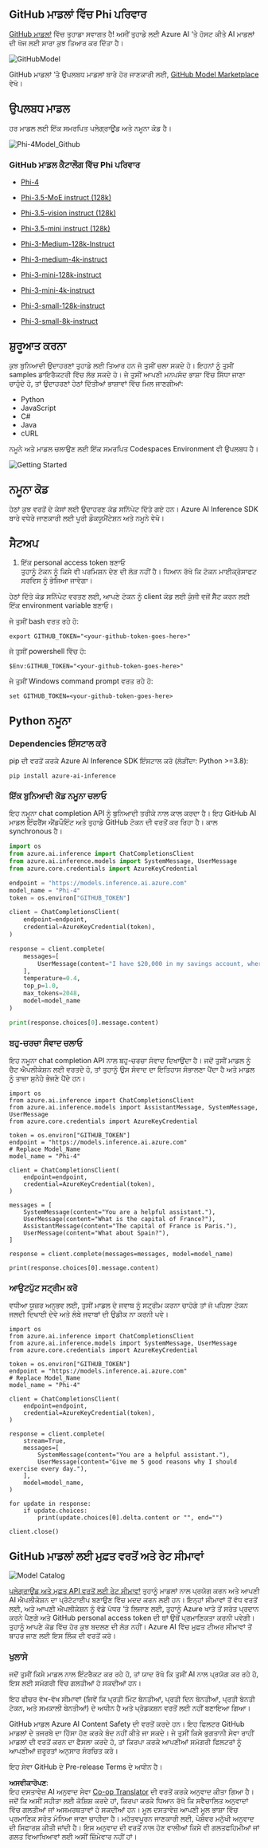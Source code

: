 <!--
CO_OP_TRANSLATOR_METADATA:
{
  "original_hash": "fb67a08b9fc911a10ed58081fadef416",
  "translation_date": "2025-07-16T18:59:50+00:00",
  "source_file": "md/01.Introduction/02/02.GitHubModel.md",
  "language_code": "pa"
}
-->
## GitHub ਮਾਡਲਾਂ ਵਿੱਚ Phi ਪਰਿਵਾਰ

[GitHub ਮਾਡਲਾਂ](https://github.com/marketplace/models) ਵਿੱਚ ਤੁਹਾਡਾ ਸਵਾਗਤ ਹੈ! ਅਸੀਂ ਤੁਹਾਡੇ ਲਈ Azure AI ‘ਤੇ ਹੋਸਟ ਕੀਤੇ AI ਮਾਡਲਾਂ ਦੀ ਖੋਜ ਲਈ ਸਾਰਾ ਕੁਝ ਤਿਆਰ ਕਰ ਦਿੱਤਾ ਹੈ।

![GitHubModel](../../../../../translated_images/GitHub_ModelCatalog.aa43c51c36454747ca1cc1ffa799db02cc66b4fb7e8495311701adb072442df8.pa.png)

GitHub ਮਾਡਲਾਂ ‘ਤੇ ਉਪਲਬਧ ਮਾਡਲਾਂ ਬਾਰੇ ਹੋਰ ਜਾਣਕਾਰੀ ਲਈ, [GitHub Model Marketplace](https://github.com/marketplace/models) ਵੇਖੋ।

## ਉਪਲਬਧ ਮਾਡਲ

ਹਰ ਮਾਡਲ ਲਈ ਇੱਕ ਸਮਰਪਿਤ ਪਲੇਗ੍ਰਾਊਂਡ ਅਤੇ ਨਮੂਨਾ ਕੋਡ ਹੈ।

![Phi-4Model_Github](../../../../../translated_images/GitHub_ModelPlay.cf6a9f1106e048535478f17ed0078551c3959884e4083eb62a895bb089dd831c.pa.png)

### GitHub ਮਾਡਲ ਕੈਟਾਲੌਗ ਵਿੱਚ Phi ਪਰਿਵਾਰ

- [Phi-4](https://github.com/marketplace/models/azureml/Phi-4)

- [Phi-3.5-MoE instruct (128k)](https://github.com/marketplace/models/azureml/Phi-3-5-MoE-instruct)

- [Phi-3.5-vision instruct (128k)](https://github.com/marketplace/models/azureml/Phi-3-5-vision-instruct)

- [Phi-3.5-mini instruct (128k)](https://github.com/marketplace/models/azureml/Phi-3-5-mini-instruct)

- [Phi-3-Medium-128k-Instruct](https://github.com/marketplace/models/azureml/Phi-3-medium-128k-instruct)

- [Phi-3-medium-4k-instruct](https://github.com/marketplace/models/azureml/Phi-3-medium-4k-instruct)

- [Phi-3-mini-128k-instruct](https://github.com/marketplace/models/azureml/Phi-3-mini-128k-instruct)

- [Phi-3-mini-4k-instruct](https://github.com/marketplace/models/azureml/Phi-3-mini-4k-instruct)

- [Phi-3-small-128k-instruct](https://github.com/marketplace/models/azureml/Phi-3-small-128k-instruct)

- [Phi-3-small-8k-instruct](https://github.com/marketplace/models/azureml/Phi-3-small-8k-instruct)

## ਸ਼ੁਰੂਆਤ ਕਰਨਾ

ਕੁਝ ਬੁਨਿਆਦੀ ਉਦਾਹਰਣਾਂ ਤੁਹਾਡੇ ਲਈ ਤਿਆਰ ਹਨ ਜੋ ਤੁਸੀਂ ਚਲਾ ਸਕਦੇ ਹੋ। ਇਹਨਾਂ ਨੂੰ ਤੁਸੀਂ samples ਡਾਇਰੈਕਟਰੀ ਵਿੱਚ ਲੱਭ ਸਕਦੇ ਹੋ। ਜੇ ਤੁਸੀਂ ਆਪਣੀ ਮਨਪਸੰਦ ਭਾਸ਼ਾ ਵਿੱਚ ਸਿੱਧਾ ਜਾਣਾ ਚਾਹੁੰਦੇ ਹੋ, ਤਾਂ ਉਦਾਹਰਣਾਂ ਹੇਠਾਂ ਦਿੱਤੀਆਂ ਭਾਸ਼ਾਵਾਂ ਵਿੱਚ ਮਿਲ ਜਾਣਗੀਆਂ:

- Python  
- JavaScript  
- C#  
- Java  
- cURL  

ਨਮੂਨੇ ਅਤੇ ਮਾਡਲ ਚਲਾਉਣ ਲਈ ਇੱਕ ਸਮਰਪਿਤ Codespaces Environment ਵੀ ਉਪਲਬਧ ਹੈ।

![Getting Started](../../../../../translated_images/GitHub_ModelGetStarted.150220a802da6fb67944ad93c1a4c7b8a9811e43d77879a149ecf54c02928c6b.pa.png)

## ਨਮੂਨਾ ਕੋਡ

ਹੇਠਾਂ ਕੁਝ ਵਰਤੋਂ ਦੇ ਕੇਸਾਂ ਲਈ ਉਦਾਹਰਣ ਕੋਡ ਸਨਿੱਪੇਟ ਦਿੱਤੇ ਗਏ ਹਨ। Azure AI Inference SDK ਬਾਰੇ ਵਧੇਰੇ ਜਾਣਕਾਰੀ ਲਈ ਪੂਰੀ ਡੌਕਯੂਮੈਂਟੇਸ਼ਨ ਅਤੇ ਨਮੂਨੇ ਵੇਖੋ।

## ਸੈਟਅਪ

1. ਇੱਕ personal access token ਬਣਾਓ  
ਤੁਹਾਨੂੰ ਟੋਕਨ ਨੂੰ ਕਿਸੇ ਵੀ ਪਰਮਿਸ਼ਨ ਦੇਣ ਦੀ ਲੋੜ ਨਹੀਂ ਹੈ। ਧਿਆਨ ਰੱਖੋ ਕਿ ਟੋਕਨ ਮਾਈਕ੍ਰੋਸਾਫਟ ਸਰਵਿਸ ਨੂੰ ਭੇਜਿਆ ਜਾਵੇਗਾ।

ਹੇਠਾਂ ਦਿੱਤੇ ਕੋਡ ਸਨਿੱਪੇਟ ਵਰਤਣ ਲਈ, ਆਪਣੇ ਟੋਕਨ ਨੂੰ client ਕੋਡ ਲਈ ਕੁੰਜੀ ਵਜੋਂ ਸੈੱਟ ਕਰਨ ਲਈ ਇੱਕ environment variable ਬਣਾਓ।

ਜੇ ਤੁਸੀਂ bash ਵਰਤ ਰਹੇ ਹੋ:  
```
export GITHUB_TOKEN="<your-github-token-goes-here>"
```  
ਜੇ ਤੁਸੀਂ powershell ਵਿੱਚ ਹੋ:  

```
$Env:GITHUB_TOKEN="<your-github-token-goes-here>"
```  

ਜੇ ਤੁਸੀਂ Windows command prompt ਵਰਤ ਰਹੇ ਹੋ:  

```
set GITHUB_TOKEN=<your-github-token-goes-here>
```  

## Python ਨਮੂਨਾ

### Dependencies ਇੰਸਟਾਲ ਕਰੋ  
pip ਦੀ ਵਰਤੋਂ ਕਰਕੇ Azure AI Inference SDK ਇੰਸਟਾਲ ਕਰੋ (ਲੋੜੀਂਦਾ: Python >=3.8):  

```
pip install azure-ai-inference
```  

### ਇੱਕ ਬੁਨਿਆਦੀ ਕੋਡ ਨਮੂਨਾ ਚਲਾਓ

ਇਹ ਨਮੂਨਾ chat completion API ਨੂੰ ਬੁਨਿਆਦੀ ਤਰੀਕੇ ਨਾਲ ਕਾਲ ਕਰਦਾ ਹੈ। ਇਹ GitHub AI ਮਾਡਲ ਇੰਫਰੈਂਸ ਐਂਡਪੌਇੰਟ ਅਤੇ ਤੁਹਾਡੇ GitHub ਟੋਕਨ ਦੀ ਵਰਤੋਂ ਕਰ ਰਿਹਾ ਹੈ। ਕਾਲ synchronous ਹੈ।  

```python
import os
from azure.ai.inference import ChatCompletionsClient
from azure.ai.inference.models import SystemMessage, UserMessage
from azure.core.credentials import AzureKeyCredential

endpoint = "https://models.inference.ai.azure.com"
model_name = "Phi-4"
token = os.environ["GITHUB_TOKEN"]

client = ChatCompletionsClient(
    endpoint=endpoint,
    credential=AzureKeyCredential(token),
)

response = client.complete(
    messages=[
        UserMessage(content="I have $20,000 in my savings account, where I receive a 4% profit per year and payments twice a year. Can you please tell me how long it will take for me to become a millionaire? Also, can you please explain the math step by step as if you were explaining it to an uneducated person?"),
    ],
    temperature=0.4,
    top_p=1.0,
    max_tokens=2048,
    model=model_name
)

print(response.choices[0].message.content)
```  

### ਬਹੁ-ਚਰਚਾ ਸੰਵਾਦ ਚਲਾਓ

ਇਹ ਨਮੂਨਾ chat completion API ਨਾਲ ਬਹੁ-ਚਰਚਾ ਸੰਵਾਦ ਦਿਖਾਉਂਦਾ ਹੈ। ਜਦੋਂ ਤੁਸੀਂ ਮਾਡਲ ਨੂੰ ਚੈਟ ਐਪਲੀਕੇਸ਼ਨ ਲਈ ਵਰਤਦੇ ਹੋ, ਤਾਂ ਤੁਹਾਨੂੰ ਉਸ ਸੰਵਾਦ ਦਾ ਇਤਿਹਾਸ ਸੰਭਾਲਣਾ ਪੈਂਦਾ ਹੈ ਅਤੇ ਮਾਡਲ ਨੂੰ ਤਾਜ਼ਾ ਸੁਨੇਹੇ ਭੇਜਣੇ ਪੈਂਦੇ ਹਨ।  

```
import os
from azure.ai.inference import ChatCompletionsClient
from azure.ai.inference.models import AssistantMessage, SystemMessage, UserMessage
from azure.core.credentials import AzureKeyCredential

token = os.environ["GITHUB_TOKEN"]
endpoint = "https://models.inference.ai.azure.com"
# Replace Model_Name
model_name = "Phi-4"

client = ChatCompletionsClient(
    endpoint=endpoint,
    credential=AzureKeyCredential(token),
)

messages = [
    SystemMessage(content="You are a helpful assistant."),
    UserMessage(content="What is the capital of France?"),
    AssistantMessage(content="The capital of France is Paris."),
    UserMessage(content="What about Spain?"),
]

response = client.complete(messages=messages, model=model_name)

print(response.choices[0].message.content)
```  

### ਆਉਟਪੁੱਟ ਸਟ੍ਰੀਮ ਕਰੋ

ਵਧੀਆ ਯੂਜ਼ਰ ਅਨੁਭਵ ਲਈ, ਤੁਸੀਂ ਮਾਡਲ ਦੇ ਜਵਾਬ ਨੂੰ ਸਟ੍ਰੀਮ ਕਰਨਾ ਚਾਹੋਗੇ ਤਾਂ ਜੋ ਪਹਿਲਾ ਟੋਕਨ ਜਲਦੀ ਦਿਖਾਈ ਦੇਵੇ ਅਤੇ ਲੰਬੇ ਜਵਾਬਾਂ ਦੀ ਉਡੀਕ ਨਾ ਕਰਨੀ ਪਵੇ।  

```
import os
from azure.ai.inference import ChatCompletionsClient
from azure.ai.inference.models import SystemMessage, UserMessage
from azure.core.credentials import AzureKeyCredential

token = os.environ["GITHUB_TOKEN"]
endpoint = "https://models.inference.ai.azure.com"
# Replace Model_Name
model_name = "Phi-4"

client = ChatCompletionsClient(
    endpoint=endpoint,
    credential=AzureKeyCredential(token),
)

response = client.complete(
    stream=True,
    messages=[
        SystemMessage(content="You are a helpful assistant."),
        UserMessage(content="Give me 5 good reasons why I should exercise every day."),
    ],
    model=model_name,
)

for update in response:
    if update.choices:
        print(update.choices[0].delta.content or "", end="")

client.close()
```  

## GitHub ਮਾਡਲਾਂ ਲਈ ਮੁਫ਼ਤ ਵਰਤੋਂ ਅਤੇ ਰੇਟ ਸੀਮਾਵਾਂ

![Model Catalog](../../../../../translated_images/GitHub_Model.ca6c125cb3117d0ea7c2e204b066ee4619858d28e7b1a419c262443c5e9a2d5b.pa.png)

[ਪਲੇਗ੍ਰਾਊਂਡ ਅਤੇ ਮੁਫ਼ਤ API ਵਰਤੋਂ ਲਈ ਰੇਟ ਸੀਮਾਵਾਂ](https://docs.github.com/en/github-models/prototyping-with-ai-models#rate-limits) ਤੁਹਾਨੂੰ ਮਾਡਲਾਂ ਨਾਲ ਪ੍ਰਯੋਗ ਕਰਨ ਅਤੇ ਆਪਣੀ AI ਐਪਲੀਕੇਸ਼ਨ ਦਾ ਪ੍ਰੋਟੋਟਾਈਪ ਬਣਾਉਣ ਵਿੱਚ ਮਦਦ ਕਰਨ ਲਈ ਹਨ। ਇਨ੍ਹਾਂ ਸੀਮਾਵਾਂ ਤੋਂ ਵੱਧ ਵਰਤੋਂ ਲਈ, ਅਤੇ ਆਪਣੀ ਐਪਲੀਕੇਸ਼ਨ ਨੂੰ ਵੱਡੇ ਪੱਧਰ ‘ਤੇ ਲਿਜਾਣ ਲਈ, ਤੁਹਾਨੂੰ Azure ਖਾਤੇ ਤੋਂ ਸਰੋਤ ਪ੍ਰਦਾਨ ਕਰਨੇ ਪੈਣਗੇ ਅਤੇ GitHub personal access token ਦੀ ਥਾਂ ਉਥੋਂ ਪ੍ਰਮਾਣਿਕਤਾ ਕਰਨੀ ਪਵੇਗੀ। ਤੁਹਾਨੂੰ ਆਪਣੇ ਕੋਡ ਵਿੱਚ ਹੋਰ ਕੁਝ ਬਦਲਣ ਦੀ ਲੋੜ ਨਹੀਂ। Azure AI ਵਿੱਚ ਮੁਫ਼ਤ ਟੀਅਰ ਸੀਮਾਵਾਂ ਤੋਂ ਬਾਹਰ ਜਾਣ ਲਈ ਇਸ ਲਿੰਕ ਦੀ ਵਰਤੋਂ ਕਰੋ।  

### ਖੁਲਾਸੇ

ਜਦੋਂ ਤੁਸੀਂ ਕਿਸੇ ਮਾਡਲ ਨਾਲ ਇੰਟਰੈਕਟ ਕਰ ਰਹੇ ਹੋ, ਤਾਂ ਯਾਦ ਰੱਖੋ ਕਿ ਤੁਸੀਂ AI ਨਾਲ ਪ੍ਰਯੋਗ ਕਰ ਰਹੇ ਹੋ, ਇਸ ਲਈ ਸਮੱਗਰੀ ਵਿੱਚ ਗਲਤੀਆਂ ਹੋ ਸਕਦੀਆਂ ਹਨ।  

ਇਹ ਫੀਚਰ ਵੱਖ-ਵੱਖ ਸੀਮਾਵਾਂ (ਜਿਵੇਂ ਕਿ ਪ੍ਰਤੀ ਮਿੰਟ ਬੇਨਤੀਆਂ, ਪ੍ਰਤੀ ਦਿਨ ਬੇਨਤੀਆਂ, ਪ੍ਰਤੀ ਬੇਨਤੀ ਟੋਕਨ, ਅਤੇ ਸਮਕਾਲੀ ਬੇਨਤੀਆਂ) ਦੇ ਅਧੀਨ ਹੈ ਅਤੇ ਪ੍ਰੋਡਕਸ਼ਨ ਵਰਤੋਂ ਲਈ ਨਹੀਂ ਬਣਾਇਆ ਗਿਆ।  

GitHub ਮਾਡਲ Azure AI Content Safety ਦੀ ਵਰਤੋਂ ਕਰਦੇ ਹਨ। ਇਹ ਫਿਲਟਰ GitHub ਮਾਡਲਾਂ ਦੇ ਤਜਰਬੇ ਦਾ ਹਿੱਸਾ ਹੋਣ ਕਰਕੇ ਬੰਦ ਨਹੀਂ ਕੀਤੇ ਜਾ ਸਕਦੇ। ਜੇ ਤੁਸੀਂ ਕਿਸੇ ਭੁਗਤਾਨੀ ਸੇਵਾ ਰਾਹੀਂ ਮਾਡਲਾਂ ਦੀ ਵਰਤੋਂ ਕਰਨ ਦਾ ਫੈਸਲਾ ਕਰਦੇ ਹੋ, ਤਾਂ ਕਿਰਪਾ ਕਰਕੇ ਆਪਣੀਆਂ ਸਮੱਗਰੀ ਫਿਲਟਰਾਂ ਨੂੰ ਆਪਣੀਆਂ ਜ਼ਰੂਰਤਾਂ ਅਨੁਸਾਰ ਸੰਰਚਿਤ ਕਰੋ।  

ਇਹ ਸੇਵਾ GitHub ਦੇ Pre-release Terms ਦੇ ਅਧੀਨ ਹੈ।

**ਅਸਵੀਕਾਰੋਪਣ**:  
ਇਹ ਦਸਤਾਵੇਜ਼ AI ਅਨੁਵਾਦ ਸੇਵਾ [Co-op Translator](https://github.com/Azure/co-op-translator) ਦੀ ਵਰਤੋਂ ਕਰਕੇ ਅਨੁਵਾਦ ਕੀਤਾ ਗਿਆ ਹੈ। ਜਦੋਂ ਕਿ ਅਸੀਂ ਸਹੀਤਾ ਲਈ ਕੋਸ਼ਿਸ਼ ਕਰਦੇ ਹਾਂ, ਕਿਰਪਾ ਕਰਕੇ ਧਿਆਨ ਰੱਖੋ ਕਿ ਸਵੈਚਾਲਿਤ ਅਨੁਵਾਦਾਂ ਵਿੱਚ ਗਲਤੀਆਂ ਜਾਂ ਅਸਮਰਥਤਾਵਾਂ ਹੋ ਸਕਦੀਆਂ ਹਨ। ਮੂਲ ਦਸਤਾਵੇਜ਼ ਆਪਣੀ ਮੂਲ ਭਾਸ਼ਾ ਵਿੱਚ ਪ੍ਰਮਾਣਿਕ ਸਰੋਤ ਮੰਨਿਆ ਜਾਣਾ ਚਾਹੀਦਾ ਹੈ। ਮਹੱਤਵਪੂਰਨ ਜਾਣਕਾਰੀ ਲਈ, ਪੇਸ਼ੇਵਰ ਮਨੁੱਖੀ ਅਨੁਵਾਦ ਦੀ ਸਿਫਾਰਸ਼ ਕੀਤੀ ਜਾਂਦੀ ਹੈ। ਇਸ ਅਨੁਵਾਦ ਦੀ ਵਰਤੋਂ ਨਾਲ ਹੋਣ ਵਾਲੀਆਂ ਕਿਸੇ ਵੀ ਗਲਤਫਹਿਮੀਆਂ ਜਾਂ ਗਲਤ ਵਿਆਖਿਆਵਾਂ ਲਈ ਅਸੀਂ ਜ਼ਿੰਮੇਵਾਰ ਨਹੀਂ ਹਾਂ।